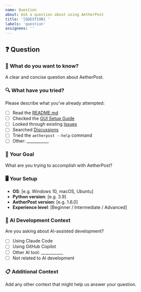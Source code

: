 ```yaml
---
name: Question
about: Ask a question about using AetherPost
title: '[QUESTION] '
labels: 'question'
assignees: ''
---
```


## ❓ Question

### 📝 What do you want to know?
A clear and concise question about AetherPost.

### 🔍 What have you tried?
Please describe what you've already attempted:
- [ ] Read the [README.md](https://github.com/fununnn/aetherpost/blob/main/README.md)
- [ ] Checked the [GUI Setup Guide](https://github.com/fununnn/aetherpost/blob/main/GUI_SETUP_GUIDE.md)
- [ ] Looked through existing [Issues](https://github.com/fununnn/aetherpost/issues)
- [ ] Searched [Discussions](https://github.com/fununnn/aetherpost/discussions)
- [ ] Tried the `aetherpost --help` command
- [ ] Other: ___________

### 🎯 Your Goal
What are you trying to accomplish with AetherPost?

### 🖥️ Your Setup
- **OS**: [e.g. Windows 10, macOS, Ubuntu]
- **Python version**: [e.g. 3.9]
- **AetherPost version**: [e.g. 1.6.0]
- **Experience level**: [Beginner / Intermediate / Advanced]

### 🤖 AI Development Context
Are you asking about AI-assisted development?
- [ ] Using Claude Code
- [ ] Using GitHub Copilot
- [ ] Other AI tool: ___________
- [ ] Not related to AI development

### 📋 Additional Context
Add any other context that might help us answer your question.